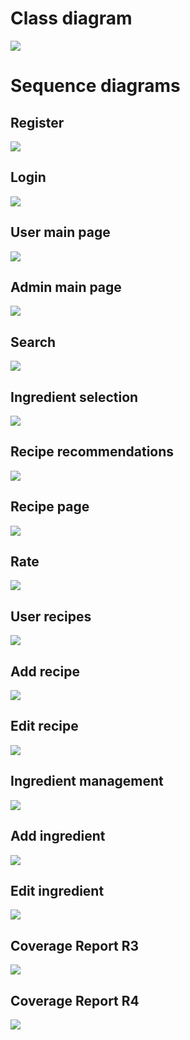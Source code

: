# Class diagram

![](uml/requirements/ClassDiagram.png)

# Sequence diagrams

## Register

![](uml/requirements/RegisterSequence.png)

## Login

![](uml/requirements/LoginSequence.png)

## User main page

![](uml/requirements/UserMainPageSequence.png)

## Admin main page

![](uml/requirements/AdminMainPageSequence.png)

## Search

![](uml/requirements/SearchSequence.png)

## Ingredient selection

![](uml/requirements/IngredientSelectionSequence.png)

## Recipe recommendations

![](uml/requirements/RecipeRecommendationsSequence.png)

## Recipe page

![](uml/requirements/RecipePageSequence.png)

## Rate

![](uml/requirements/RateSequence.png)

## User recipes

![](uml/requirements/UserRecipesSequence.png)

## Add recipe

![](uml/requirements/AddRecipeSequence.png)

## Edit recipe

![](uml/requirements/EditRecipeSequence.png)

## Ingredient management

![](uml/requirements/IngredientManagementSequence.png)

## Add ingredient

![](uml/requirements/AddIngredientSequence.png)

## Edit ingredient

![](uml/requirements/EditIngredientSequence.png)

## Coverage Report R3

![](app/coverage_reports/coverage_report.png)

## Coverage Report R4

![](app/coverage_reports/coverage_report_R4.png)


